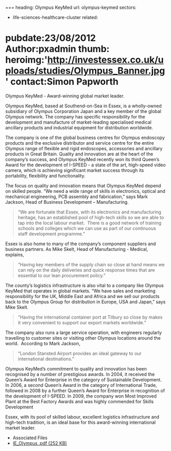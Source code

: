 ===
heading: Olympus KeyMed
url: olympus-keymed
sectors:
  - life-sciences-healthcare-cluster
related:

pubdate:23/08/2012
Author:pxadmin
thumb:
heroimg:'http://investessex.co.uk/uploads/studies/Olympus_Banner.jpg'
contact:Simon Papworth
===
 <p>Olympus KeyMed - Award-winning global market leader.</p><p>Olympus KeyMed, based at Southend-on-Sea in Essex, is a wholly-owned subsidiary of Olympus Corporation Japan and a key member of the global Olympus network. The company has specific responsibility for the development and manufacture of market-leading specialised medical ancillary products and industrial equipment for distribution worldwide.</p><p>The company is one of the global business centres for Olympus endoscopy products and the exclusive distributor and service centre for the entire Olympus range of flexible and rigid endoscopes, accessories and ancillary products in Great Britain. Quality and innovation are at the heart of the company’s success, and Olympus KeyMed recently won its third Queen’s Award for the development of I-SPEED - a state of the art, high-speed video camera, which is achieving significant market success through its portability, flexibility and functionality.</p><p>The focus on quality and innovation means that Olympus KeyMed depend on skilled people. “We need a wide range of skills in electronics, optical and mechanical engineering, PCB assembly and fabrication,” says Mark Jackson, Head of Business Development – Manufacturing.</p><blockquote><p>“We are fortunate that Essex, with its electronics and manufacturing heritage, has an established pool of high-tech skills so we are able to tap into the local labour market.  There is a good network of training schools and colleges which we can use as part of our continuous staff development programme.”</p></blockquote><p>Essex is also home to many of the company’s component suppliers and business partners. As Mike Skelt, Head of Manufacturing - Medical, explains,</p><blockquote><p>“Having key members of the supply chain so close at hand means we can rely on the daily deliveries and quick response times that are essential to our lean procurement policy.”</p></blockquote><p>The county’s logistics infrastructure is also vital to a company like Olympus KeyMed that operates in global markets. “We have sales and marketing responsibility for the UK, Middle East and Africa and we sell our products back to the Olympus Group for distribution in Europe, USA and Japan,” says Mike Skelt.</p><blockquote><p>“Having the international container port at Tilbury so close by makes it very convenient to support our export markets worldwide.”</p></blockquote><p>The company also runs a large service operation, with engineers regularly travelling to customer sites or visiting other Olympus locations around the world.  According to Mark Jackson,</p><blockquote><p>“London Stansted Airport provides an ideal gateway to our international destinations.”</p></blockquote><p>Olympus KeyMed’s commitment to quality and innovation has been recognised by a number of prestigious awards. In 2004, it received the Queen’s Award for Enterprise in the category of Sustainable Development. In 2006, a second Queen’s Award in the category of International Trade, followed in 2008 by a further Queen’s Award for Enterprise in recognition of the development of I-SPEED. In 2009, the company won Most Improved Plant at the Best Factory Awards and was highly commended for Skills Development</p><p>Essex, with its pool of skilled labour, excellent logistics infrastructure and high-tech tradition, is an ideal base for this award-winning international market leader.</p> <ul class='downloadable-files'><li class='header'>Associated Files</li><li><a alt='' class='btn' href='http://investessex.co.uk/uploads/studies/IE_Olympus.pdf' target='_blank'>IE_Olympus .pdf <span>(252 KB)</span></a></li></ul>